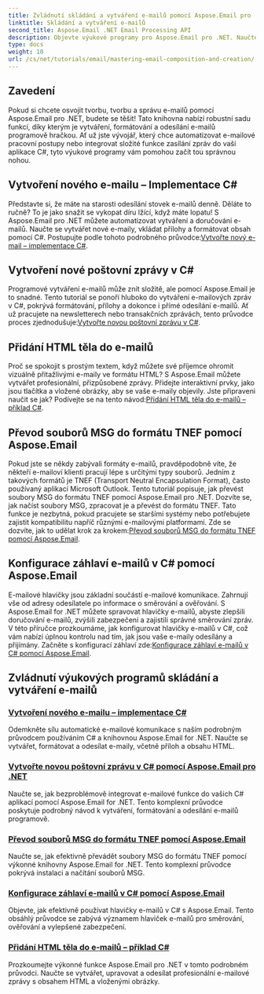 ```yaml
---
title: Zvládnutí skládání a vytváření e-mailů pomocí Aspose.Email pro .NET
linktitle: Skládání a vytváření e-mailů
second_title: Aspose.Email .NET Email Processing API
description: Objevte výukové programy pro Aspose.Email pro .NET. Naučte se vytvářet, formátovat a odesílat e-maily programově, včetně pokročilých funkcí, jako jsou přílohy a obsah HTML.
type: docs
weight: 10
url: /cs/net/tutorials/email/mastering-email-composition-and-creation/
---
```

## Zavedení

Pokud si chcete osvojit tvorbu, tvorbu a správu e-mailů pomocí Aspose.Email pro .NET, budete se těšit! Tato knihovna nabízí robustní sadu funkcí, díky kterým je vytváření, formátování a odesílání e-mailů programově hračkou. Ať už jste vývojář, který chce automatizovat e-mailové pracovní postupy nebo integrovat složité funkce zasílání zpráv do vaší aplikace C#, tyto výukové programy vám pomohou začít tou správnou nohou.

## Vytvoření nového e-mailu – Implementace C#  

Představte si, že máte na starosti odesílání stovek e-mailů denně. Děláte to ručně? To je jako snažit se vykopat díru lžící, když máte lopatu! S Aspose.Email pro .NET můžete automatizovat vytváření a doručování e-mailů. Naučte se vytvářet nové e-maily, vkládat přílohy a formátovat obsah pomocí C#. Postupujte podle tohoto podrobného průvodce:[Vytvořte nový e-mail – implementace C#](./craft-a-fresh-email-csharp-implementation/).


## Vytvoření nové poštovní zprávy v C#  

 Programové vytváření e-mailů může znít složitě, ale pomocí Aspose.Email je to snadné. Tento tutoriál se ponoří hluboko do vytváření e-mailových zpráv v C#, pokrývá formátování, přílohy a dokonce i přímé odesílání e-mailů. Ať už pracujete na newsletterech nebo transakčních zprávách, tento průvodce proces zjednodušuje:[Vytvořte novou poštovní zprávu v C#](./construct-a-new-mail-message-in-csharp/).

## Přidání HTML těla do e-mailů  

Proč se spokojit s prostým textem, když můžete své příjemce ohromit vizuálně přitažlivými e-maily ve formátu HTML? S Aspose.Email můžete vytvářet profesionální, přizpůsobené zprávy. Přidejte interaktivní prvky, jako jsou tlačítka a vložené obrázky, aby se vaše e-maily objevily. Jste připraveni naučit se jak? Podívejte se na tento návod:[Přidání HTML těla do e-mailů – příklad C#](./add-html-body-to-emails-csharp-example/).

## Převod souborů MSG do formátu TNEF pomocí Aspose.Email  

 Pokud jste se někdy zabývali formáty e-mailů, pravděpodobně víte, že někteří e-mailoví klienti pracují lépe s určitými typy souborů. Jedním z takových formátů je TNEF (Transport Neutral Encapsulation Format), často používaný aplikací Microsoft Outlook. Tento tutoriál popisuje, jak převést soubory MSG do formátu TNEF pomocí Aspose.Email pro .NET. Dozvíte se, jak načíst soubory MSG, zpracovat je a převést do formátu TNEF. Tato funkce je nezbytná, pokud pracujete se staršími systémy nebo potřebujete zajistit kompatibilitu napříč různými e-mailovými platformami. Zde se dozvíte, jak to udělat krok za krokem:[Převod souborů MSG do formátu TNEF pomocí Aspose.Email](./converting-msg-files-to-tnef-format/).

## Konfigurace záhlaví e-mailů v C# pomocí Aspose.Email  

 E-mailové hlavičky jsou základní součástí e-mailové komunikace. Zahrnují vše od adresy odesílatele po informace o směrování a ověřování. S Aspose.Email for .NET můžete spravovat hlavičky e-mailů, abyste zlepšili doručování e-mailů, zvýšili zabezpečení a zajistili správné směrování zpráv. V této příručce prozkoumáme, jak konfigurovat hlavičky e-mailů v C#, což vám nabízí úplnou kontrolu nad tím, jak jsou vaše e-maily odesílány a přijímány. Začněte s konfigurací záhlaví zde:[Konfigurace záhlaví e-mailů v C# pomocí Aspose.Email](./configure-email-headers-in-csharp/).

## Zvládnutí výukových programů skládání a vytváření e-mailů
### [Vytvoření nového e-mailu – implementace C#](./craft-a-fresh-email-csharp-implementation/)
Odemkněte sílu automatické e-mailové komunikace s naším podrobným průvodcem používáním C# a knihovnou Aspose.Email for .NET. Naučte se vytvářet, formátovat a odesílat e-maily, včetně příloh a obsahu HTML.
### [Vytvořte novou poštovní zprávu v C# pomocí Aspose.Email pro .NET](./construct-a-new-mail-message-in-csharp/)
Naučte se, jak bezproblémově integrovat e-mailové funkce do vašich C# aplikací pomocí Aspose.Email for .NET. Tento komplexní průvodce poskytuje podrobný návod k vytváření, formátování a odesílání e-mailů programově.
### [Převod souborů MSG do formátu TNEF pomocí Aspose.Email](./converting-msg-files-to-tnef-format/)
Naučte se, jak efektivně převádět soubory MSG do formátu TNEF pomocí výkonné knihovny Aspose.Email for .NET. Tento komplexní průvodce pokrývá instalaci a načítání souborů MSG. 
### [Konfigurace záhlaví e-mailů v C# pomocí Aspose.Email](./configure-email-headers-in-csharp/)
Objevte, jak efektivně používat hlavičky e-mailů v C# s Aspose.Email. Tento obsáhlý průvodce se zabývá významem hlaviček e-mailů pro směrování, ověřování a vylepšené zabezpečení.
### [Přidání HTML těla do e-mailů – příklad C#](./add-html-body-to-emails-csharp-example/)
Prozkoumejte výkonné funkce Aspose.Email pro .NET v tomto podrobném průvodci. Naučte se vytvářet, upravovat a odesílat profesionální e-mailové zprávy s obsahem HTML a vloženými obrázky.